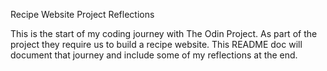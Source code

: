 Recipe Website Project Reflections

This is the start of my coding journey with The Odin Project.
As part of the project they require us to build a recipe website.
This README doc will document that journey and include some of my
reflections at the end. 